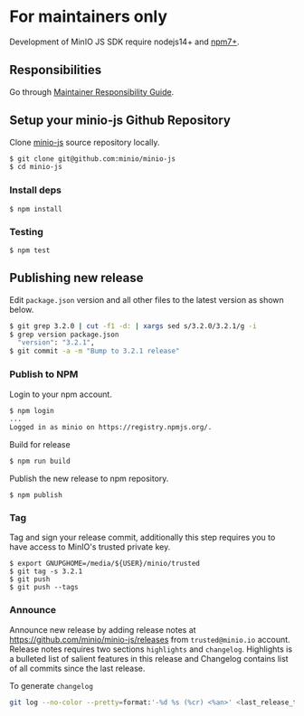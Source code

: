 # For maintainers only
Development of MinIO JS SDK require nodejs14+ and [npm7+](https://www.npmjs.org/).

## Responsibilities
Go through [Maintainer Responsibility Guide](https://gist.github.com/abperiasamy/f4d9b31d3186bbd26522).

## Setup your minio-js Github Repository
Clone [minio-js](https://github.com/minio/minio-js/) source repository locally.
```sh
$ git clone git@github.com:minio/minio-js
$ cd minio-js
```

### Install deps
```shell
$ npm install
```

### Testing
```shell
$ npm test
```

## Publishing new release
Edit `package.json` version and all other files to the latest version as shown below.
```sh
$ git grep 3.2.0 | cut -f1 -d: | xargs sed s/3.2.0/3.2.1/g -i
$ grep version package.json
  "version": "3.2.1",
$ git commit -a -m "Bump to 3.2.1 release"
```

### Publish to NPM
Login to your npm account.
```sh
$ npm login
...
Logged in as minio on https://registry.npmjs.org/.
```

Build for release
```sh
$ npm run build
```

Publish the new release to npm repository.
```
$ npm publish
```

### Tag
Tag and sign your release commit, additionally this step requires you to have access to MinIO's trusted private key.
```
$ export GNUPGHOME=/media/${USER}/minio/trusted
$ git tag -s 3.2.1
$ git push
$ git push --tags
```

### Announce
Announce new release by adding release notes at https://github.com/minio/minio-js/releases from `trusted@minio.io` account. Release notes requires two sections `highlights` and `changelog`. Highlights is a bulleted list of salient features in this release and Changelog contains list of all commits since the last release.

To generate `changelog`
```sh
git log --no-color --pretty=format:'-%d %s (%cr) <%an>' <last_release_tag>..<latest_release_tag>
```
